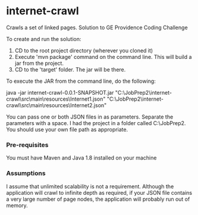 # internet-crawl
Crawls a set of linked pages. Solution to GE Providence Coding Challenge

To create and run the solution:

1. CD to the root project directory (wherever you cloned it)
2. Execute 'mvn package' command on the command line. This will build a jar from the project.
3. CD to the 'target' folder. The jar will be there.

To execute the JAR from the command line, do the following:

java -jar internet-crawl-0.0.1-SNAPSHOT.jar "C:\JobPrep2\internet-crawl\src\main\resources\Internet1.json" "C:\JobPrep2\internet-crawl\src\main\resources\Internet2.json"

You can pass one or both JSON files in as parameters. Separate the parameters with a space. I had the project in a folder called C:\JobPrep2. You should use your own file path as appropriate.

### Pre-requisites
You must have Maven and Java 1.8 installed on your machine

### Assumptions

I assume that unlimited scalability is not a requirement. Although the application will crawl to infinite depth as required, if your JSON file contains a very large number of page nodes, the application will probably run out of memory.
